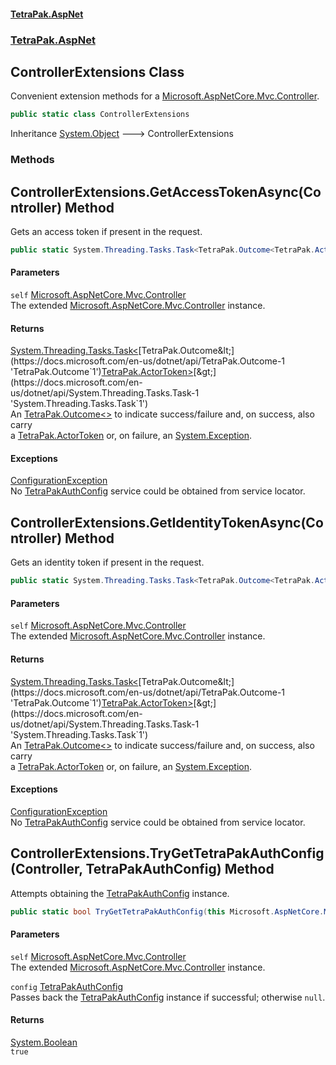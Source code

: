 #### [TetraPak.AspNet](index.md 'index')
### [TetraPak.AspNet](TetraPak_AspNet.md 'TetraPak.AspNet')
## ControllerExtensions Class
Convenient extension methods for a [Microsoft.AspNetCore.Mvc.Controller](https://docs.microsoft.com/en-us/dotnet/api/Microsoft.AspNetCore.Mvc.Controller 'Microsoft.AspNetCore.Mvc.Controller').  
```csharp
public static class ControllerExtensions
```

Inheritance [System.Object](https://docs.microsoft.com/en-us/dotnet/api/System.Object 'System.Object') &#129106; ControllerExtensions  
### Methods
<a name='TetraPak_AspNet_ControllerExtensions_GetAccessTokenAsync(Microsoft_AspNetCore_Mvc_Controller)'></a>
## ControllerExtensions.GetAccessTokenAsync(Controller) Method
Gets an access token if present in the request.  
```csharp
public static System.Threading.Tasks.Task<TetraPak.Outcome<TetraPak.ActorToken>> GetAccessTokenAsync(this Microsoft.AspNetCore.Mvc.Controller self);
```
#### Parameters
<a name='TetraPak_AspNet_ControllerExtensions_GetAccessTokenAsync(Microsoft_AspNetCore_Mvc_Controller)_self'></a>
`self` [Microsoft.AspNetCore.Mvc.Controller](https://docs.microsoft.com/en-us/dotnet/api/Microsoft.AspNetCore.Mvc.Controller 'Microsoft.AspNetCore.Mvc.Controller')  
The extended [Microsoft.AspNetCore.Mvc.Controller](https://docs.microsoft.com/en-us/dotnet/api/Microsoft.AspNetCore.Mvc.Controller 'Microsoft.AspNetCore.Mvc.Controller') instance.  
  
#### Returns
[System.Threading.Tasks.Task&lt;](https://docs.microsoft.com/en-us/dotnet/api/System.Threading.Tasks.Task-1 'System.Threading.Tasks.Task`1')[TetraPak.Outcome&lt;](https://docs.microsoft.com/en-us/dotnet/api/TetraPak.Outcome-1 'TetraPak.Outcome`1')[TetraPak.ActorToken](https://docs.microsoft.com/en-us/dotnet/api/TetraPak.ActorToken 'TetraPak.ActorToken')[&gt;](https://docs.microsoft.com/en-us/dotnet/api/TetraPak.Outcome-1 'TetraPak.Outcome`1')[&gt;](https://docs.microsoft.com/en-us/dotnet/api/System.Threading.Tasks.Task-1 'System.Threading.Tasks.Task`1')  
An [TetraPak.Outcome&lt;&gt;](https://docs.microsoft.com/en-us/dotnet/api/TetraPak.Outcome-1 'TetraPak.Outcome`1') to indicate success/failure and, on success, also carry  
a [TetraPak.ActorToken](https://docs.microsoft.com/en-us/dotnet/api/TetraPak.ActorToken 'TetraPak.ActorToken') or, on failure, an [System.Exception](https://docs.microsoft.com/en-us/dotnet/api/System.Exception 'System.Exception').  
#### Exceptions
[ConfigurationException](TetraPak_AspNet_ConfigurationException.md 'TetraPak.AspNet.ConfigurationException')  
No [TetraPakAuthConfig](TetraPak_AspNet_TetraPakAuthConfig.md 'TetraPak.AspNet.TetraPakAuthConfig') service could be obtained from service locator.  
  
<a name='TetraPak_AspNet_ControllerExtensions_GetIdentityTokenAsync(Microsoft_AspNetCore_Mvc_Controller)'></a>
## ControllerExtensions.GetIdentityTokenAsync(Controller) Method
Gets an identity token if present in the request.  
```csharp
public static System.Threading.Tasks.Task<TetraPak.Outcome<TetraPak.ActorToken>> GetIdentityTokenAsync(this Microsoft.AspNetCore.Mvc.Controller self);
```
#### Parameters
<a name='TetraPak_AspNet_ControllerExtensions_GetIdentityTokenAsync(Microsoft_AspNetCore_Mvc_Controller)_self'></a>
`self` [Microsoft.AspNetCore.Mvc.Controller](https://docs.microsoft.com/en-us/dotnet/api/Microsoft.AspNetCore.Mvc.Controller 'Microsoft.AspNetCore.Mvc.Controller')  
The extended [Microsoft.AspNetCore.Mvc.Controller](https://docs.microsoft.com/en-us/dotnet/api/Microsoft.AspNetCore.Mvc.Controller 'Microsoft.AspNetCore.Mvc.Controller') instance.  
  
#### Returns
[System.Threading.Tasks.Task&lt;](https://docs.microsoft.com/en-us/dotnet/api/System.Threading.Tasks.Task-1 'System.Threading.Tasks.Task`1')[TetraPak.Outcome&lt;](https://docs.microsoft.com/en-us/dotnet/api/TetraPak.Outcome-1 'TetraPak.Outcome`1')[TetraPak.ActorToken](https://docs.microsoft.com/en-us/dotnet/api/TetraPak.ActorToken 'TetraPak.ActorToken')[&gt;](https://docs.microsoft.com/en-us/dotnet/api/TetraPak.Outcome-1 'TetraPak.Outcome`1')[&gt;](https://docs.microsoft.com/en-us/dotnet/api/System.Threading.Tasks.Task-1 'System.Threading.Tasks.Task`1')  
An [TetraPak.Outcome&lt;&gt;](https://docs.microsoft.com/en-us/dotnet/api/TetraPak.Outcome-1 'TetraPak.Outcome`1') to indicate success/failure and, on success, also carry  
a [TetraPak.ActorToken](https://docs.microsoft.com/en-us/dotnet/api/TetraPak.ActorToken 'TetraPak.ActorToken') or, on failure, an [System.Exception](https://docs.microsoft.com/en-us/dotnet/api/System.Exception 'System.Exception').  
#### Exceptions
[ConfigurationException](TetraPak_AspNet_ConfigurationException.md 'TetraPak.AspNet.ConfigurationException')  
No [TetraPakAuthConfig](TetraPak_AspNet_TetraPakAuthConfig.md 'TetraPak.AspNet.TetraPakAuthConfig') service could be obtained from service locator.  
  
<a name='TetraPak_AspNet_ControllerExtensions_TryGetTetraPakAuthConfig(Microsoft_AspNetCore_Mvc_Controller_TetraPak_AspNet_TetraPakAuthConfig)'></a>
## ControllerExtensions.TryGetTetraPakAuthConfig(Controller, TetraPakAuthConfig) Method
Attempts obtaining the [TetraPakAuthConfig](TetraPak_AspNet_TetraPakAuthConfig.md 'TetraPak.AspNet.TetraPakAuthConfig') instance.  
```csharp
public static bool TryGetTetraPakAuthConfig(this Microsoft.AspNetCore.Mvc.Controller self, out TetraPak.AspNet.TetraPakAuthConfig config);
```
#### Parameters
<a name='TetraPak_AspNet_ControllerExtensions_TryGetTetraPakAuthConfig(Microsoft_AspNetCore_Mvc_Controller_TetraPak_AspNet_TetraPakAuthConfig)_self'></a>
`self` [Microsoft.AspNetCore.Mvc.Controller](https://docs.microsoft.com/en-us/dotnet/api/Microsoft.AspNetCore.Mvc.Controller 'Microsoft.AspNetCore.Mvc.Controller')  
The extended [Microsoft.AspNetCore.Mvc.Controller](https://docs.microsoft.com/en-us/dotnet/api/Microsoft.AspNetCore.Mvc.Controller 'Microsoft.AspNetCore.Mvc.Controller') instance.  
  
<a name='TetraPak_AspNet_ControllerExtensions_TryGetTetraPakAuthConfig(Microsoft_AspNetCore_Mvc_Controller_TetraPak_AspNet_TetraPakAuthConfig)_config'></a>
`config` [TetraPakAuthConfig](TetraPak_AspNet_TetraPakAuthConfig.md 'TetraPak.AspNet.TetraPakAuthConfig')  
Passes back the [TetraPakAuthConfig](TetraPak_AspNet_TetraPakAuthConfig.md 'TetraPak.AspNet.TetraPakAuthConfig') instance if successful; otherwise `null`.   
  
#### Returns
[System.Boolean](https://docs.microsoft.com/en-us/dotnet/api/System.Boolean 'System.Boolean')  
`true`
  
